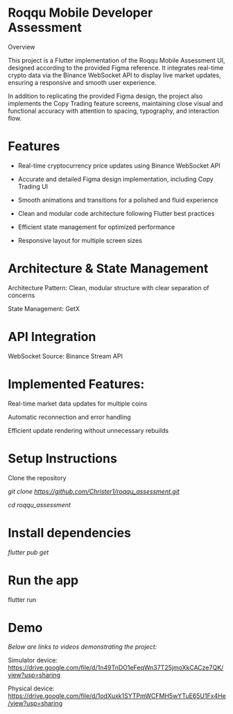 # Roqqu Mobile Developer Assessment
Overview

This project is a Flutter implementation of the Roqqu Mobile Assessment UI, designed according to the provided Figma reference. It integrates real-time crypto data via the Binance WebSocket API to display live market updates, ensuring a responsive and smooth user experience.

In addition to replicating the provided Figma design, the project also implements the Copy Trading feature screens, maintaining close visual and functional accuracy with attention to spacing, typography, and interaction flow.

# Features

- Real-time cryptocurrency price updates using Binance WebSocket API

- Accurate and detailed Figma design implementation, including Copy Trading UI

- Smooth animations and transitions for a polished and fluid experience

- Clean and modular code architecture following Flutter best practices

- Efficient state management for optimized performance

- Responsive layout for multiple screen sizes

# Architecture & State Management

Architecture Pattern: Clean, modular structure with clear separation of concerns

State Management: GetX

# API Integration

 WebSocket Source: Binance Stream API


# Implemented Features:

Real-time market data updates for multiple coins

Automatic reconnection and error handling

Efficient update rendering without unnecessary rebuilds

# Setup Instructions

Clone the repository

*git clone https://github.com/Christer1/roqqu_assessment.git*


*cd roqqu_assessment*


# Install dependencies

*flutter pub get*


# Run the app

flutter run

# Demo

*Below are links to videos demonstrating the project:*

Simulator device:  https://drive.google.com/file/d/1n49TnDO1eFeqWn37T25jmoXkCACze7QK/view?usp=sharing

Physical device:   https://drive.google.com/file/d/1odXuxk1SYTPmWCFMH5wYTuE65U1Fx4He/view?usp=sharing



